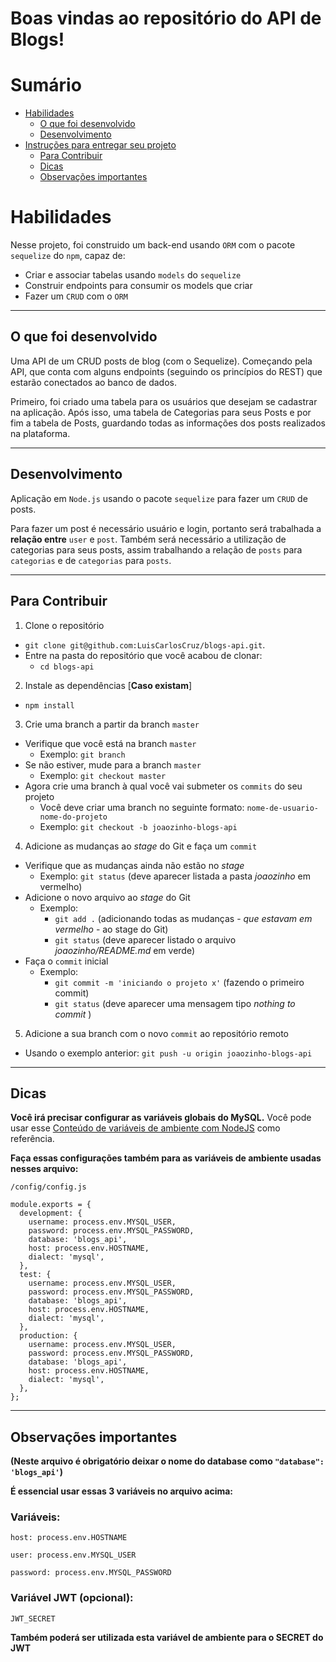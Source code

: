 # Boas vindas ao repositório do API de Blogs!

# Sumário

- [Habilidades](#habilidades)
  - [O que foi desenvolvido](#o-que-foi-desenvolvido)
  - [Desenvolvimento](#desenvolvimento)
- [Instruções para entregar seu projeto](#instruções-para-entregar-seu-projeto)
  - [Para Contribuir](#para-contribuir)
  - [Dicas](#dicas)
  - [Observações importantes](#-observações-importantes)

# Habilidades 

Nesse projeto, foi construido um back-end usando `ORM` com o pacote `sequelize` do `npm`, capaz de:
 - Criar e associar tabelas usando `models` do `sequelize`
 - Construir endpoints para consumir os models que criar 
 - Fazer um `CRUD` com o `ORM`

---

## O que foi desenvolvido

Uma API de um CRUD posts de blog (com o Sequelize). Começando pela API, que conta com alguns endpoints (seguindo os princípios do REST) que estarão conectados ao banco de dados.

Primeiro, foi criado uma tabela para os usuários que desejam se cadastrar na aplicação. Após isso, uma tabela de Categorias para seus Posts e por fim a tabela de Posts, guardando todas as informações dos posts realizados na plataforma.

---

## Desenvolvimento

Aplicação em `Node.js` usando o pacote `sequelize` para fazer um `CRUD` de posts.

Para fazer um post é necessário usuário e login, portanto será trabalhada a **relação entre** `user` e `post`. Também será necessário a utilização de categorias para seus posts, assim trabalhando a relação de `posts` para `categorias` e de `categorias` para `posts`.

---

## Para Contribuir

1. Clone o repositório
  * `git clone git@github.com:LuisCarlosCruz/blogs-api.git`.
  * Entre na pasta do repositório que você acabou de clonar:
    * `cd blogs-api`

2. Instale as dependências [**Caso existam**]
  * `npm install`

3. Crie uma branch a partir da branch `master`
  * Verifique que você está na branch `master`
    * Exemplo: `git branch`
  * Se não estiver, mude para a branch `master`
    * Exemplo: `git checkout master`
  * Agora crie uma branch à qual você vai submeter os `commits` do seu projeto
    * Você deve criar uma branch no seguinte formato: `nome-de-usuario-nome-do-projeto`
    * Exemplo: `git checkout -b joaozinho-blogs-api`

4. Adicione as mudanças ao _stage_ do Git e faça um `commit`
  * Verifique que as mudanças ainda não estão no _stage_
    * Exemplo: `git status` (deve aparecer listada a pasta _joaozinho_ em vermelho)
  * Adicione o novo arquivo ao _stage_ do Git
      * Exemplo:
        * `git add .` (adicionando todas as mudanças - _que estavam em vermelho_ - ao stage do Git)
        * `git status` (deve aparecer listado o arquivo _joaozinho/README.md_ em verde)
  * Faça o `commit` inicial
      * Exemplo:
        * `git commit -m 'iniciando o projeto x'` (fazendo o primeiro commit)
        * `git status` (deve aparecer uma mensagem tipo _nothing to commit_ )

5. Adicione a sua branch com o novo `commit` ao repositório remoto
  * Usando o exemplo anterior: `git push -u origin joaozinho-blogs-api`

---

## Dicas

**Você irá precisar configurar as variáveis globais do MySQL.** Você pode usar esse [Conteúdo de variáveis de ambiente com NodeJS](https://blog.rocketseat.com.br/variaveis-ambiente-nodejs/) como referência.

**Faça essas configurações também para as variáveis de ambiente usadas nesses arquivo:**

`/config/config.js`

```
module.exports = {
  development: {
    username: process.env.MYSQL_USER,
    password: process.env.MYSQL_PASSWORD,
    database: 'blogs_api',
    host: process.env.HOSTNAME,
    dialect: 'mysql',
  },
  test: {
    username: process.env.MYSQL_USER,
    password: process.env.MYSQL_PASSWORD,
    database: 'blogs_api',
    host: process.env.HOSTNAME,
    dialect: 'mysql',
  },
  production: {
    username: process.env.MYSQL_USER,
    password: process.env.MYSQL_PASSWORD,
    database: 'blogs_api',
    host: process.env.HOSTNAME,
    dialect: 'mysql',
  },
};
```
---
## Observações importantes


**(Neste arquivo é obrigatório deixar o nome do database como `"database": 'blogs_api'`)**

**É essencial usar essas 3 variáveis no arquivo acima:**

### Variáveis:

`host: process.env.HOSTNAME`

`user: process.env.MYSQL_USER`

`password: process.env.MYSQL_PASSWORD`

### Variável JWT (opcional):

`JWT_SECRET`

**Também poderá ser utilizada esta variável de ambiente para o SECRET do JWT**

